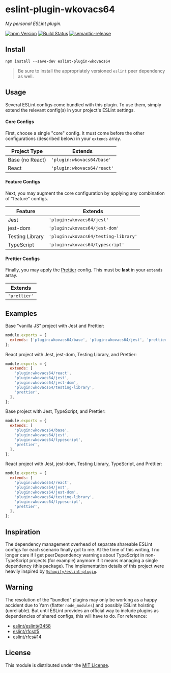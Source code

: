 # eslint-plugin-wkovacs64

_My personal ESLint plugin._

[![npm Version][npm-image]][npm-url]
[![Build Status][ci-image]][ci-url]
[![semantic-release][semantic-release-image]][semantic-release-url]

## Install

```
npm install --save-dev eslint-plugin-wkovacs64
```

> Be sure to install the appropriately versioned `eslint` peer dependency as
> well.

## Usage

Several ESLint configs come bundled with this plugin. To use them, simply extend
the relevant config(s) in your project's ESLint settings.

#### Core Configs

First, choose a single "core" config. It must come before the other
configurations (described below) in your `extends` array.

| Project Type    | Extends                    |
| --------------- | -------------------------- |
| Base (no React) | `'plugin:wkovacs64/base'`  |
| React           | `'plugin:wkovacs64/react'` |

#### Feature Configs

Next, you may augment the core configuration by applying any combination of
"feature" configs.

| Feature         | Extends                              |
| --------------- | ------------------------------------ |
| Jest            | `'plugin:wkovacs64/jest'`            |
| jest-dom        | `'plugin:wkovacs64/jest-dom'`        |
| Testing Library | `'plugin:wkovacs64/testing-library'` |
| TypeScript      | `'plugin:wkovacs64/typescript'`      |

#### Prettier Configs

Finally, you may apply the [Prettier][eslint-config-prettier] config. This must
be **last** in your `extends` array.

| Extends      |
| ------------ |
| `'prettier'` |

## Examples

Base "vanilla JS" project with Jest and Prettier:

```js
module.exports = {
  extends: ['plugin:wkovacs64/base', 'plugin:wkovacs64/jest', 'prettier'],
};
```

React project with Jest, jest-dom, Testing Library, and Prettier:

```js
module.exports = {
  extends: [
    'plugin:wkovacs64/react',
    'plugin:wkovacs64/jest',
    'plugin:wkovacs64/jest-dom',
    'plugin:wkovacs64/testing-library',
    'prettier',
  ],
};
```

Base project with Jest, TypeScript, and Prettier:

```js
module.exports = {
  extends: [
    'plugin:wkovacs64/base',
    'plugin:wkovacs64/jest',
    'plugin:wkovacs64/typescript',
    'prettier',
  ],
};
```

React project with Jest, jest-dom, Testing Library, TypeScript, and Prettier:

```js
module.exports = {
  extends: [
    'plugin:wkovacs64/react',
    'plugin:wkovacs64/jest',
    'plugin:wkovacs64/jest-dom',
    'plugin:wkovacs64/testing-library',
    'plugin:wkovacs64/typescript',
    'prettier',
  ],
};
```

## Inspiration

The dependency management overhead of separate shareable ESLint configs for each
scenario finally got to me. At the time of this writing, I no longer care if I
get peerDependency warnings about TypeScript in non-TypeScript projects (for
example) anymore if it means managing a single dependency (this package). The
implementation details of this project were heavily inspired by
[`@shopify/eslint-plugin`][@shopify/eslint-plugin].

## Warning

The resolution of the "bundled" plugins may only be working as a happy accident
due to Yarn (flatter `node_modules`) and possibly ESLint hoisting (unreliable).
But until ESLint provides an official way to include plugins as dependencies of
shared configs, this will have to do. For reference:

- [eslint/eslint#3458](https://github.com/eslint/eslint/issues/3458)
- [eslint/rfcs#5](https://github.com/eslint/rfcs/pull/5)
- [eslint/rfcs#14](https://github.com/eslint/rfcs/pull/14)

## License

This module is distributed under the [MIT License][license].

[npm-image]:
  https://img.shields.io/npm/v/eslint-plugin-wkovacs64.svg?style=flat-square
[npm-url]: https://www.npmjs.com/package/eslint-plugin-wkovacs64
[ci-image]:
  https://img.shields.io/github/workflow/status/wKovacs64/eslint-plugin-wkovacs64/%F0%9F%A4%96%20CI/main?logo=github&style=flat-square
[ci-url]:
  https://github.com/wKovacs64/eslint-plugin-wkovacs64/actions?query=workflow%3Aci
[semantic-release-image]:
  https://img.shields.io/badge/%20%20%F0%9F%93%A6%F0%9F%9A%80-semantic--release-e10079.svg?style=flat-square
[semantic-release-url]: https://github.com/semantic-release/semantic-release
[eslint-config-prettier]:
  https://github.com/prettier/eslint-config-prettier#readme
[license]:
  https://github.com/wKovacs64/eslint-plugin-wkovacs64/tree/master/LICENSE.txt
[@shopify/eslint-plugin]:
  https://github.com/Shopify/web-foundation/tree/main/packages/eslint-plugin#readme
